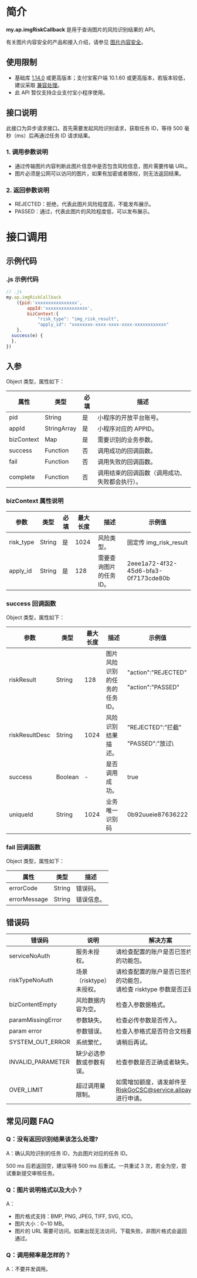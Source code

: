 
# 简介
**my.ap.imgRiskCallback** 是用于查询图片的风险识别结果的 API。

有关图片内容安全的产品和接入介绍，请参见 [图片内容安全](https://opendocs.alipay.com/mini/introduce/img_risk)。

## 使用限制

- 基础库 [1.14.0](https://opendocs.alipay.com/mini/framework/lib) 或更高版本；支付宝客户端 10.1.60 或更高版本，若版本较低，建议采取 [兼容处理](https://opendocs.alipay.com/mini/framework/compatibility)。
- 此 API 暂仅支持企业支付宝小程序使用。

## 接口说明
此接口为异步请求接口。首先需要发起风险识别请求，获取任务 ID，等待 500 毫秒（ms）后再通过任务 ID 请求结果。

### 1. 调用参数说明

- 通过传输图片内容判断此图片信息中是否包含风险信息，图片需要传输 URL。
- 图片必须是公网可以访问的图片，如果有加密或者限权，则无法返回结果。

### 2. 返回参数说明

- REJECTED：拒绝，代表此图片风险程度高，不能发布展示。
- PASSED：通过，代表此图片的风险程度低，可以发布展示。

# 接口调用

## 示例代码

### .js 示例代码
```javascript
// .js
my.ap.imgRiskCallback
    ({pid:'xxxxxxxxxxxxxxxx',  
        appId:'xxxxxxxxxxxxxxxx',  
        bizContext:{
            "risk_type": "img_risk_result",
            "apply_id": "xxxxxxxx-xxxx-xxxx-xxxx-xxxxxxxxxxxx"
    },
  success(e) {
  },
})
```

## 入参
Object 类型，属性如下：

| **属性** | **类型** | **必填** | **描述** |
| --- | --- | --- | --- |
| pid | String | 是 | 小程序的开放平台账号。 |
| appId | StringArray | 是 | 小程序对应的 APPID。 |
| bizContext | Map | 是 | 需要识别的业务参数。 |
| success | Function | 否 | 调用成功的回调函数。 |
| fail | Function | 否 | 调用失败的回调函数。 |
| complete | Function | 否 | 调用结束的回调函数（调用成功、失败都会执行）。 |


### bizContext 属性说明
| **参数** | **类型** | **必填** | **最大长度** | **描述** | **示例值** |
| --- | --- | --- | --- | --- | --- |
| risk_type | String | 是 | 1024 | 风险类型。 | 固定传  img_risk_result |
| apply_id | String | 是 | 128 | 需要查询图片的任务 ID。 | 2eee1a72-4f32-45d6-bfa3-0f7173cde80b |


### success 回调函数
Object 类型，属性如下：

| **参数** | **类型** | **最大长度** | **描述** | **示例值** |
| --- | --- | --- | --- | --- |
| riskResult      | String | 128 | 图片风险识别的任务的任务 ID。 | \"action\":\"REJECTED\"<br /> <br />\"action\":\"PASSED\" |
| riskResultDesc | String | 1024 | 风险识别结果描述。 | \"REJECTED\":\"拦截\"<br /> <br />\"PASSED\":\"放过\ |
| success | Boolean | - | 是否调用成功。 | true |
| uniqueId | String | 1024 | 业务唯一识别码 | 0b92uueie87636222 |


### fail 回调函数
Object 类型，属性如下：

| **属性** | **类型** | **描述** |
| --- | --- | --- |
| errorCode | String | 错误码。 |
| errorMessage | String | 错误信息。 |


## 错误码
| **错误码** | **说明** | **解决方案** |
| --- | --- | --- |
| serviceNoAuth | 服务未授权。 | 请检查配置的账户是否已签约响应的功能包。 |
| riskTypeNoAuth | 场景（risktype）未授权。 | 请检查配置的账户是否已签约响应的功能包，<br />请检查 risktype 参数是否正确。 |
| bizContentEmpty | 风险数据内容为空。 | 检查入参数据格式。 |
| paramMissingError | 参数缺失。 | 检查必传参数是否传入。 |
| param error | 参数错误。 | 检查入参格式是否符合文档要求。 |
| SYSTEM_OUT_ERROR | 系统繁忙。 | 请稍后再试。 |
| INVALID_PARAMETER | 缺少必选参数或参数有误。 | 检查参数是否正确或者缺失。 |
| OVER_LIMIT | 超过调用量限制。 | 如需增加额度，请发邮件至 RiskGoCSC@service.alipay.com 进行申请。 |


## 常见问题 FAQ

### Q：没有返回识别结果该怎么处理?
A：确认风险识别的任务 ID，为此图片对应的任务 ID。

500 ms 后若返回空，建议等待 500 ms 后重试。一共重试 3 次，若全为空，尝试重新提交审核任务。

### Q：图片说明格式以及大小？
A：

- 图片格式支持：BMP, PNG, JPEG, TIFF, SVG, ICO。
- 图片大小：0~10 MB。
- 图片的 URL 需要可访问。如果出现无法访问，下载失败，非图片格式会返回通过。

### Q：调用频率是怎样的？
A：不要并发调用。

